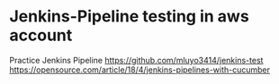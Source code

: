 # Jenkins-Pipeline testing in aws account
Practice Jenkins Pipeline
https://github.com/mluyo3414/jenkins-test
https://opensource.com/article/18/4/jenkins-pipelines-with-cucumber
